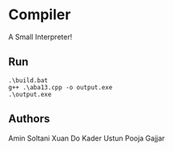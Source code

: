 # Compiler
A Small Interpreter!

## Run
``` 
.\build.bat
g++ .\aba13.cpp -o output.exe
.\output.exe
```

## Authors

Amin Soltani
Xuan Do
Kader Ustun
Pooja Gajjar
